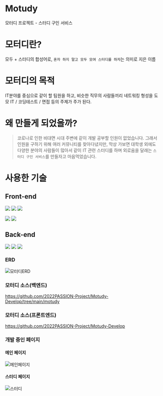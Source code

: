 # Motudy
모터디 프로젝트 - 스터디 구인 서비스

# 모터디란?
모두 + 스터디의 합성어로, ```혼자 하지 말고 모두 모여 스터디를 하자```는 의미로 지은 이름

# 모터디의 목적
IT분야를 중심으로 같이 할 팀원을 하고, 비슷한 직무의 사람들끼리 네트워킹 형성을 도모
IT / 코딩테스트 / 면접 등의 주제가 주가 된다.

# 왜 만들게 되었을까?
> 코로나로 인한 비대면 시대 주변에 같이 개발 공부할 인원이 없었습니다.
그래서 인원을 구하기 위해 여러 커뮤니티를 찾아다녔지만, 막상 가보면 대학생 외에도 다양한 분야의 사람들이 많아서 같이 IT 관련 스터디를 하며 외로움을 달래는 ```스터디 구인 서비스```를 만들자고 마음먹었습니다.

# 사용한 기술
## Front-end 
<img src="https://img.shields.io/badge/HTML5-E34F26?style=flat-square&logo=HTML5&logoColor=black"/> <img src="https://img.shields.io/badge/CSS3-1572B6?style=flat-square&logo=CSS3&logoColor=black"/> <img src="https://img.shields.io/badge/JavaScript-F7DF1E?style=flat-square&logo=JavaScript&logoColor=black"/>

<img src="https://img.shields.io/badge/Bootstrap-7952B3?style=flat-square&logo=Bootstrap&logoColor=white"/> 
<img src="https://img.shields.io/badge/jQuery-0769AD?style=flat-square&logo=jQuery&logoColor=black"/> 

## Back-end
<img src="https://img.shields.io/badge/Spring-6DB33F?style=flat-square&logo=Spring&logoColor=white"/> 
<img src="https://img.shields.io/badge/JPA-000000?style=flat-square&logo=JPA&logoColor=black"/>

<img src="https://img.shields.io/badge/Thymeleaf-005F0F?style=flat-square&logo=Thymeleaf&logoColor=black"/>

### ERD
![모터디ERD](https://user-images.githubusercontent.com/77195486/196110386-e558f9ba-1ba0-40ae-a54f-ecb7d0c43e44.png)

### 모터디 소스(백엔드)
https://github.com/2022PASSION-Project/Motudy-Develop/tree/main/motudy

### 모터디 소스(프론트엔드)
https://github.com/2022PASSION-Project/Motudy-Develop

### 개발 중인 페이지

#### 메인 페이지
![메인페이지](https://user-images.githubusercontent.com/77195486/198879277-5adcf84b-b05e-4cc1-81a6-57049a32e538.png)

#### 스터디 페이지
![스터디](https://user-images.githubusercontent.com/77195486/198879428-77c9f757-ac6d-4b32-a9bf-6fc2ee686e6e.png)

<!-- 대외활동 페이지 -
-- <img src="https://user-images.githubusercontent.com/77195486/198879441-1e4a7892-c1f7-4b9f-b0fe-ef7944570164.png" /> -->
